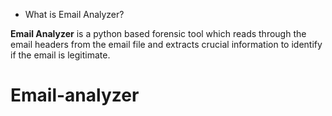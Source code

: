 
- What is Email Analyzer?

**Email Analyzer** is a python based forensic tool which reads through the email headers from the email file and extracts crucial information to identify if the email is legitimate. 

# Email-analyzer
